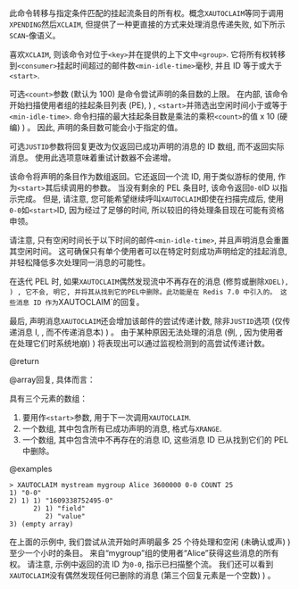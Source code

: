 此命令转移与指定条件匹配的挂起流条目的所有权。概念`XAUTOCLAIM`等同于调用`XPENDING`然后`XCLAIM`,
但提供了一种更直接的方式来处理消息传递失败, 如下所示`SCAN`-像语义。

喜欢`XCLAIM`, 则该命令对位于`<key>`并在提供的上下文中`<group>`.
它将所有权转移到`<consumer>`挂起时间超过的邮件数`<min-idle-time>`毫秒, 并且 ID 等于或大于`<start>`.

可选`<count>`参数 (默认为 100) 是命令尝试声明的条目数的上限。
在内部, 该命令开始扫描使用者组的挂起条目列表  (PE), ) , `<start>`并筛选出空闲时间小于或等于`<min-idle-time>`.
命令扫描的最大挂起条目数是乘法的乘积`<count>`的值 x 10 (硬编) ) 。
因此, 声明的条目数可能会小于指定的值。

可选`JUSTID`参数将回复更改为仅返回已成功声明的消息的 ID 数组, 而不返回实际消息。
使用此选项意味着重试计数器不会递增。

该命令将声明的条目作为数组返回。它还返回一个流 ID, 用于类似游标的使用, 作为`<start>`其后续调用的参数。
当没有剩余的 PEL 条目时, 该命令返回`0-0`ID 以指示完成。
但是, 请注意, 您可能希望继续呼叫`XAUTOCLAIM`即使在扫描完成后, 使用`0-0`如`<start>`ID, 因为经过了足够的时间, 所以较旧的待处理条目现在可能有资格申领。

请注意, 只有空闲时间长于以下时间的邮件`<min-idle-time>`, 并且声明消息会重置其空闲时间。
这可确保只有单个使用者可以在特定时刻成功声明给定的挂起消息, 并轻松降低多次处理同一消息的可能性。

在迭代 PEL 时, 如果`XAUTOCLAIM`偶然发现流中不再存在的消息 (修剪或删除`XDEL), ) , 它不会, 明它, 并将其从找到它的PEL中删除。此功能是在 Redis 7.0 中引入的。
这些消息 ID 作为`XAUTOCLAIM`的回复。

最后, 声明消息`XAUTOCLAIM`还会增加该邮件的尝试传递计数, 除非`JUSTID`选项 (仅传递消息 I, , 而不传递消息本) ) 。
由于某种原因无法处理的消息 (例, , 因为使用者在处理它们时系统地崩) ) 将表现出可以通过监视检测到的高尝试传递计数。

@return

@array回复, 具体而言：

具有三个元素的数组：

1.  要用作`<start>`参数, 用于下一次调用`XAUTOCLAIM`.
2.  一个数组, 其中包含所有已成功声明的消息, 格式与`XRANGE`.
3.  一个数组, 其中包含流中不再存在的消息 ID, 这些消息 ID 已从找到它们的 PEL 中删除。

@examples

    > XAUTOCLAIM mystream mygroup Alice 3600000 0-0 COUNT 25
    1) "0-0"
    2) 1) 1) "1609338752495-0"
          2) 1) "field"
             2) "value"
    3) (empty array)

在上面的示例中, 我们尝试从流开始时声明最多 25 个待处理和空闲 (未确认或声) ) 至少一个小时的条目。
来自“mygroup”组的使用者“Alice”获得这些消息的所有权。
请注意, 示例中返回的流 ID 为`0-0`, 指示已扫描整个流。
我们还可以看到`XAUTOCLAIM`没有偶然发现任何已删除的消息 (第三个回复元素是一个空数) ) 。
